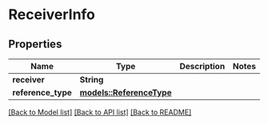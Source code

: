 # ReceiverInfo

## Properties

Name | Type | Description | Notes
------------ | ------------- | ------------- | -------------
**receiver** | **String** |  | 
**reference_type** | [**models::ReferenceType**](ReferenceType.md) |  | 

[[Back to Model list]](../README.md#documentation-for-models) [[Back to API list]](../README.md#documentation-for-api-endpoints) [[Back to README]](../README.md)


